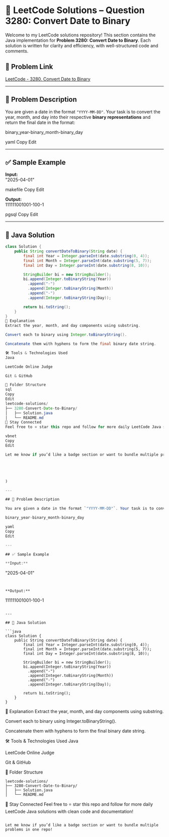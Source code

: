 # 📅 LeetCode Solutions – Question 3280: Convert Date to Binary

Welcome to my LeetCode solutions repository! This section contains the Java implementation for **Problem 3280: Convert Date to Binary**. Each solution is written for clarity and efficiency, with well-structured code and comments.



## 🔗 Problem Link
[LeetCode - 3280. Convert Date to Binary](https://leetcode.com/problems/convert-date-to-binary/)

---

## 🧠 Problem Description

You are given a date in the format `"YYYY-MM-DD"`. Your task is to convert the year, month, and day into their respective **binary representations** and return the final date in the format:

binary_year-binary_month-binary_day

yaml
Copy
Edit

---

## ✅ Sample Example

**Input:**  
"2025-04-01"

makefile
Copy
Edit

**Output:**  
111111001001-100-1

pgsql
Copy
Edit

---

## 🚀 Java Solution

```java
class Solution {
    public String convertDateToBinary(String date) {
        final int Year = Integer.parseInt(date.substring(0, 4));
        final int Month = Integer.parseInt(date.substring(5, 7));
        final int Day = Integer.parseInt(date.substring(8, 10));

        StringBuilder bi = new StringBuilder();
        bi.append(Integer.toBinaryString(Year))
          .append("-")
          .append(Integer.toBinaryString(Month))
          .append("-")
          .append(Integer.toBinaryString(Day));

        return bi.toString();
    }
}
📌 Explanation
Extract the year, month, and day components using substring.

Convert each to binary using Integer.toBinaryString().

Concatenate them with hyphens to form the final binary date string.

🛠️ Tools & Technologies Used
Java

LeetCode Online Judge

Git & GitHub

📁 Folder Structure
sql
Copy
Edit
leetcode-solutions/
├── 3280-Convert-Date-to-Binary/
│   ├── Solution.java
│   └── README.md
📣 Stay Connected
Feel free to ⭐ star this repo and follow for more daily LeetCode Java solutions with clean code and documentation!

vbnet
Copy
Edit

Let me know if you’d like a badge section or want to bundle multiple problems in one repo!





)

---

## 🧠 Problem Description

You are given a date in the format `"YYYY-MM-DD"`. Your task is to convert the year, month, and day into their respective **binary representations** and return the final date in the format:

binary_year-binary_month-binary_day

yaml
Copy
Edit

---

## ✅ Sample Example

**Input:**  
```
"2025-04-01"
```


**Output:**  
```
111111001001-100-1
```

---

## 🚀 Java Solution

```java
class Solution {
    public String convertDateToBinary(String date) {
        final int Year = Integer.parseInt(date.substring(0, 4));
        final int Month = Integer.parseInt(date.substring(5, 7));
        final int Day = Integer.parseInt(date.substring(8, 10));

        StringBuilder bi = new StringBuilder();
        bi.append(Integer.toBinaryString(Year))
          .append("-")
          .append(Integer.toBinaryString(Month))
          .append("-")
          .append(Integer.toBinaryString(Day));

        return bi.toString();
    }
}
```
📌 Explanation
Extract the year, month, and day components using substring.

Convert each to binary using Integer.toBinaryString().

Concatenate them with hyphens to form the final binary date string.

🛠️ Tools & Technologies Used
Java

LeetCode Online Judge

Git & GitHub

📁 Folder Structure
```
leetcode-solutions/
├── 3280-Convert-Date-to-Binary/
│   ├── Solution.java
│   └── README.md
```
📣 Stay Connected
Feel free to ⭐ star this repo and follow for more daily LeetCode Java solutions with clean code and documentation!
```

Let me know if you’d like a badge section or want to bundle multiple problems in one repo!

```



